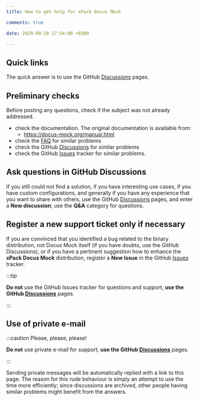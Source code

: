 ```yaml
---
title: How to get help for xPack Docus Mock

comments: true

date: 2020-09-28 17:54:00 +0300

---
```


## Quick links

The quick answer is to use the GitHub
[Discussions](https://github.com/xpack-dev-tools/docus-mock-xpack/discussions/) pages.

## Preliminary checks

Before posting any questions, check if the subject was not
already addressed.

- check the documentation.
    The original documentation is available from:
    - https://docus-mock.org/manual.html
- check the [FAQ](/docs/faq/)
for similar problems
- check the GitHub [Discussions](https://github.com/xpack-dev-tools/docus-mock-xpack/discussions/) for
similar problems
- check the GitHub
[Issues](https://github.com/xpack-dev-tools/docus-mock-xpack/issues/)
tracker for similar problems.

## Ask questions in GitHub Discussions

If you still could not find a solution, if you have interesting use
cases, if you have custom configurations, and generally if you have
any experience that you want to share with others, use the GitHub
[Discussions](https://github.com/xpack-dev-tools/docus-mock-xpack/discussions/) pages,
and enter a **New discussion**; use the **Q&A** category for questions.

## Register a new support ticket only if necessary

If you are convinced that you identified a bug related to the binary
distribution, not Docus Mock itself (if you have doubts, use the GitHub Discussions),
or if you have a pertinent suggestion how to enhance the **xPack Docus Mock**
distribution, register a **New Issue** in the GitHub
[Issues](https://github.com/xpack-dev-tools/docus-mock-xpack/issues/)
tracker.

:::tip

**Do not** use the GitHub Issues tracker
for questions and support, **use the GitHub
[Discussions](https://github.com/xpack-dev-tools/docus-mock-xpack/discussions/)** pages.

:::

## Use of private e-mail

:::caution Please, please, please!

**Do not** use
private e-mail for support, **use the GitHub
[Discussions](https://github.com/xpack-dev-tools/docus-mock-xpack/discussions/)** pages.

:::

Sending private messages will be automatically replied with
a link to this page.
The reason for this rude behaviour is simply an attempt to use
the time more efficiently; since discussions are archived, other people
having similar problems might benefit from the answers.
